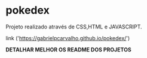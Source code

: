 # pokedex
Projeto realizado através de CSS,HTML e JAVASCRIPT.

link ('https://gabrielpcarvalho.github.io/pokedex/')

**DETALHAR MELHOR OS README DOS PROJETOS**
